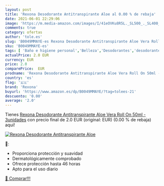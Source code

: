 ```yaml
---
layout: post
title: 'Rexona Desodorante Antitranspirante Aloe al 0.00 % de rebaja'
date: 2021-06-01 22:29:06
image: 'https://m.media-amazon.com/images/I/41eOVKu8R5L._SL500_._SL400_.jpg'
comments: true
category: ofertas
author: 'tole.es'
slug: 'B0049MMAYE-es Rexona Desodorante Antitranspirante Aloe Vera Roll On 50ml...'
sku: 'B0049MMAYE-es'
tags: [ 'Baño e higiene personal','Belleza','Desodorantes','desodorante','rexona', ]
actualPrice: 2.0 EUR
currency: EUR
price: 2.0
comparePrice:  EUR
prodname: 'Rexona Desodorante Antitranspirante Aloe Vera Roll On 50ml - 3unidades'
country: 'es'
flag: '🇪🇸'
brand: 'Rexona'
buyurl: 'https://www.amazon.es/dp/B0049MMAYE/?tag=tolees-21'
descuento: '0.00'
average: '2.0'
---
```


Tienes [Rexona Desodorante Antitranspirante Aloe Vera Roll On 50ml - 3unidades](https://www.amazon.es/dp/B0049MMAYE/?tag=tolees-21) con precio final de  2.0 EUR (original:  EUR) (0.00 %  de rebaja) aqui!

[![Rexona Desodorante Antitranspirante Aloe](https://m.media-amazon.com/images/I/41eOVKu8R5L._SL500_._SL400_.jpg)](https://www.amazon.es/dp/B0049MMAYE/?tag=tolees-21)

🔎:

- Proporciona protección y suavidad
- Dermatológicamente comprobado
- Ofrece protección hasta 46 horas
- Apto para el uso diario

[🛒 Comprar!!!](https://www.amazon.es/dp/B0049MMAYE/?tag=tolees-21)
